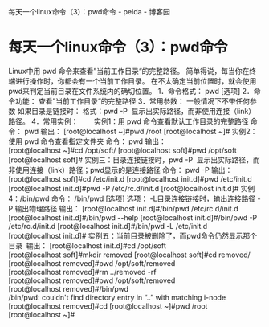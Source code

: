 每天一个linux命令（3）：pwd命令 - peida - 博客园

#  每天一个linux命令（3）：pwd命令

Linux中用 pwd 命令来查看”当前工作目录“的完整路径。 简单得说，每当你在终端进行操作时，你都会有一个当前工作目录。
在不太确定当前位置时，就会使用pwd来判定当前目录在文件系统内的确切位置。
1．命令格式：
pwd [选项]
2．命令功能：
查看”当前工作目录“的完整路径
3．常用参数：
一般情况下不带任何参数
如果目录是链接时：
格式：pwd -P  显示出实际路径，而非使用连接（link）路径。
4．常用实例：
       实例1：用 pwd 命令查看默认工作目录的完整路径
命令：
pwd
输出：
[root@localhost ~]#pwd
/root
[root@localhost ~]#
实例2：使用 pwd 命令查看指定文件夹
命令：
pwd
输出：
[root@localhost ~]#cd /opt/soft/
[root@localhost soft]#pwd
/opt/soft
[root@localhost soft]#
实例三：目录连接链接时，pwd -P  显示出实际路径，而非使用连接（link）路径；pwd显示的是连接路径
命令：
pwd -P
输出：
[root@localhost soft]#cd /etc/init.d
[root@localhost init.d]#pwd
/etc/init.d
[root@localhost init.d]#pwd -P
/etc/rc.d/init.d
[root@localhost init.d]#
实例4：/bin/pwd
命令：
/bin/pwd [选项]
选项：
-L目录连接链接时，输出连接路径
-P 输出物理路径
输出：
[root@localhost init.d]#/bin/pwd
/etc/rc.d/init.d
[root@localhost init.d]#/bin/pwd --help
[root@localhost init.d]#/bin/pwd -P
/etc/rc.d/init.d
[root@localhost init.d]#/bin/pwd -L
/etc/init.d
[root@localhost init.d]#
实例五：当前目录被删除了，而pwd命令仍然显示那个目录
 输出：
[root@localhost init.d]#cd /opt/soft
[root@localhost soft]#mkdir removed
[root@localhost soft]#cd removed/
[root@localhost removed]#pwd
/opt/soft/removed
[root@localhost removed]#rm ../removed -rf
[root@localhost removed]#pwd
/opt/soft/removed
[root@localhost removed]#/bin/pwd
/bin/pwd: couldn't find directory entry in “..” with matching i-node
[root@localhost removed]#cd
[root@localhost ~]#pwd
/root
[root@localhost ~]#